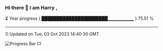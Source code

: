 ### Hi there 👋 I am Harry , 

⏳ Year progress { ██████████████████████▁▁▁▁▁▁▁▁ } 75.51 %

---

⏰ Updated on Tue, 03 Oct 2023 14:40:30 GMT

![Progress Bar CI](https://github.com/duykhang68/duykhang68/workflows/Progress%20Bar%20CI/badge.svg)
